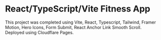 # React/TypeScript/Vite Fitness App

This project was completed using Vite, React, Typescript, Tailwind, Framer Motion, Hero Icons, Form Submit, React Anchor Link Smooth Scroll. Deployed using Cloudflare Pages.
